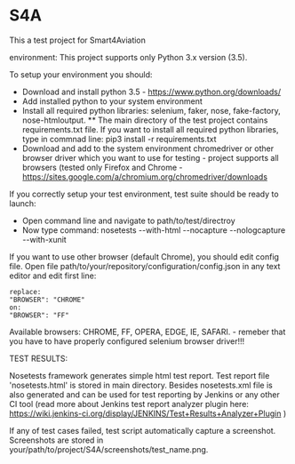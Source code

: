 # S4A
This a test project for Smart4Aviation

environment:
This project supports only Python 3.x version (3.5).

To setup your environment you should:
* Download and install python 3.5 - https://www.python.org/downloads/
* Add installed python to your system environment 
* Install all required python libraries: selenium, faker, nose, fake-factory, nose-htmloutput.
** The main directory of the test project contains requirements.txt file. If you want to install all required python libraries, type in commnad line: pip3 install -r requirements.txt
* Download and add to the system environment chromedriver or other browser driver which you want to use for testing - project supports all browsers (tested only Firefox and Chrome - https://sites.google.com/a/chromium.org/chromedriver/downloads

If you correctly setup your test environment, test suite should be ready to launch:
* Open command line and navigate to path/to/test/directroy
* Now type command: nosetests --with-html --nocapture --nologcapture --with-xunit

If you want to use other browser (default Chrome), you should edit config file.
Open file path/to/your/repository/configuration/config.json in any text editor and edit first line:
 
    replace:
    "BROWSER": "CHROME"
    on:
    "BROWSER": "FF"

Available browsers: CHROME, FF, OPERA, EDGE, IE, SAFARI. - remeber that you have to have properly configured selenium browser driver!!!

TEST RESULTS:

Nosetests framework generates simple html test report. Test report file 'nosetests.html' is stored in main directory.
Besides nosetests.xml file is also generated and can be used for test reporting by Jenkins or any other CI tool (read more about Jenkins test report analyzer plugin here: https://wiki.jenkins-ci.org/display/JENKINS/Test+Results+Analyzer+Plugin )

If any of test cases failed, test script automatically capture a screenshot. Screenshots are stored in your/path/to/project/S4A/screenshots/test_name.png.
